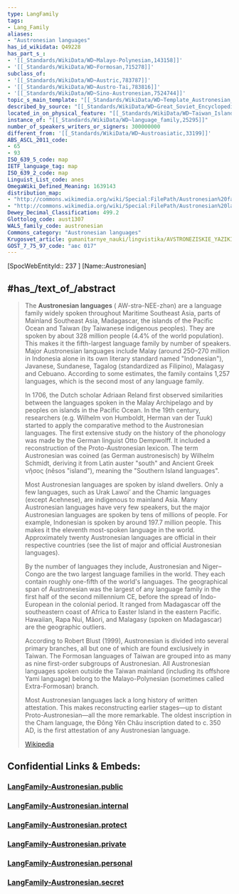 ```yaml
---
type: LangFamily
tags:
- Lang_Family
aliases:
- "Austronesian languages"
has_id_wikidata: Q49228
has_part_s_:
- '[[_Standards/WikiData/WD~Malayo-Polynesian,143158]]'
- '[[_Standards/WikiData/WD~Formosan,715278]]'
subclass_of:
- '[[_Standards/WikiData/WD~Austric,783787]]'
- '[[_Standards/WikiData/WD~Austro-Tai,783816]]'
- '[[_Standards/WikiData/WD~Sino-Austronesian,7524744]]'
topic_s_main_template: "[[_Standards/WikiData/WD~Template_Austronesian_languages,19891014]]"
described_by_source: "[[_Standards/WikiData/WD~Great_Soviet_Encyclopedia_(1926_1947),20078554]]"
located_in_on_physical_feature: "[[_Standards/WikiData/WD~Taiwan_Island,22502]]"
instance_of: "[[_Standards/WikiData/WD~language_family,25295]]"
number_of_speakers_writers_or_signers: 300000000
different_from: '[[_Standards/WikiData/WD~Austroasiatic,33199]]'
ABS_ASCL_2011_code:
- 65
- 93
ISO_639_5_code: map
IETF_language_tag: map
ISO_639_2_code: map
Linguist_List_code: anes
OmegaWiki_Defined_Meaning: 1639143
distribution_map:
- "http://commons.wikimedia.org/wiki/Special:FilePath/Austronesian%20family.png"
- "http://commons.wikimedia.org/wiki/Special:FilePath/Austronesian%20languages.PNG"
Dewey_Decimal_Classification: 499.2
Glottolog_code: aust1307
WALS_family_code: austronesian
Commons_category: "Austronesian languages"
Krugosvet_article: gumanitarnye_nauki/lingvistika/AVSTRONEZISKIE_YAZIKI.html
GOST_7_75_97_code: "авс 017"
---
```


[SpocWebEntityId:: 237 ]
[Name::Austronesian]



## #has_/text_of_/abstract 

> The **Austronesian languages** ( AW-strə-NEE-zhən) are a language family widely spoken throughout Maritime Southeast Asia, parts of Mainland Southeast Asia, Madagascar, the islands of the Pacific Ocean and Taiwan (by Taiwanese indigenous peoples). They are spoken by about 328 million people (4.4% of the world population). This makes it the fifth-largest language family by number of speakers. Major Austronesian languages include Malay (around 250–270 million in Indonesia alone in its own literary standard named "Indonesian"), Javanese, Sundanese, Tagalog (standardized as Filipino), Malagasy and Cebuano. According to some estimates, the family contains 1,257 languages, which is the second most of any language family.
>
> In 1706, the Dutch scholar Adriaan Reland first observed similarities between the languages spoken in the Malay Archipelago and by peoples on islands in the Pacific Ocean. In the 19th century, researchers (e.g. Wilhelm von Humboldt, Herman van der Tuuk) started to apply the comparative method to the Austronesian languages. The first extensive study on the history of the phonology was made by the German linguist Otto Dempwolff. It included a reconstruction of the Proto-Austronesian lexicon. The term Austronesian was coined (as German austronesisch) by Wilhelm Schmidt, deriving it from Latin auster "south" and Ancient Greek νῆσος (nêsos "island"), meaning the "Southern Island languages".
>
> Most Austronesian languages are spoken by island dwellers. Only a few languages, such as Urak Lawoiʼ and the Chamic languages (except Acehnese), are indigenous to mainland Asia. Many Austronesian languages have very few speakers, but the major Austronesian languages are spoken by tens of millions of people. For example, Indonesian is spoken by around 197.7 million people. This makes it the eleventh most-spoken language in the world. Approximately twenty Austronesian languages are official in their respective countries (see the list of major and official Austronesian languages).
>
> By the number of languages they include, Austronesian and Niger–Congo are the two largest language families in the world. They each contain roughly one-fifth of the world's languages. The geographical span of Austronesian was the largest of any language family in the first half of the second millennium CE, before the spread of Indo-European in the colonial period. It ranged from Madagascar off the southeastern coast of Africa to Easter Island in the eastern Pacific. Hawaiian, Rapa Nui, Māori, and Malagasy (spoken on Madagascar) are the geographic outliers.
>
> According to Robert Blust (1999), Austronesian is divided into several primary branches, all but one of which are found exclusively in Taiwan. The Formosan languages of Taiwan are grouped into as many as nine first-order subgroups of Austronesian. All Austronesian languages spoken outside the Taiwan mainland (including its offshore Yami language) belong to the Malayo-Polynesian (sometimes called Extra-Formosan) branch.
>
> Most Austronesian languages lack a long history of written attestation. This makes reconstructing earlier stages—up to distant Proto-Austronesian—all the more remarkable. The oldest inscription in the Cham language, the Đông Yên Châu inscription dated to c. 350 AD, is the first attestation of any Austronesian language.
>
> [Wikipedia](https://en.wikipedia.org/wiki/Austronesian%20languages)


## Confidential Links & Embeds: 

### [LangFamily-Austronesian.public](/_public\Language\Lang~Family/LangFamily-Austronesian.public.md) 

### [LangFamily-Austronesian.internal](/_internal\Language\Lang~Family/LangFamily-Austronesian.internal.md) 

### [LangFamily-Austronesian.protect](/_protect\Language\Lang~Family/LangFamily-Austronesian.protect.md) 

### [LangFamily-Austronesian.private](/_private\Language\Lang~Family/LangFamily-Austronesian.private.md) 

### [LangFamily-Austronesian.personal](/_personal\Language\Lang~Family/LangFamily-Austronesian.personal.md) 

### [LangFamily-Austronesian.secret](/_secret\Language\Lang~Family/LangFamily-Austronesian.secret.md)

